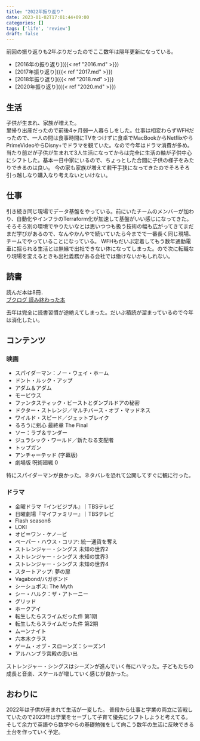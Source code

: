 ```yaml
---
title: "2022年振り返り"
date: 2023-01-02T17:01:44+09:00
categories: []
tags: ['life', 'review']
draft: false
---
```



<!--more-->

前回の振り返りも2年ぶりだったのでここ数年は隔年更新になっている。

* [2016年の振り返り]({{< ref "2016.md" >}})
* [2017年振り返り]({{< ref "2017.md" >}})
* [2018年振り返り]({{< ref "2018.md" >}})
* [2020年振り返り]({{< ref "2020.md" >}})

## 生活

子供が生まれ、家族が増えた。  
里帰り出産だったので前後4ヶ月弱一人暮らしをした。仕事は相変わらずWFHだったので、一人の間は食事時間にTVをつけずに食卓でMacBookからNetflixやらPrimeVideoやらDisny+でドラマを観ていた。なので今年はドラマ消費が多め。
当たり前だが子供が生まれて3人生活になってからは完全に生活の軸が子供中心にシフトした。基本一日中家にいるので、ちょっとした合間に子供の様子をみたりできるのは良い。
今の家も家族が増えて若干手狭になってきたのでそろそろ引っ越しなり購入なり考えないといけない。


## 仕事
引き続き同じ現場でデータ基盤をやっている。前にいたチームのメンバーが加わり、自動化やインフラのTerraform化が加速して基盤がいい感じになってきた。そろそろ別の環境でやりたいなとは思いつつも扱う技術の幅も広がってきてまだまだ学びがあるので、なんやかんやで続いていたら今までで一番長く同じ現場、チームでやっていることになっている。
WFHもだいぶ定着してもう数年通勤電車に揺られる生活とは無縁で出社できない体になってしまった。ので次に転職なり現場を変えるときも出社義務がある会社では働けないかもしれない。

## 読書
読んだ本は8冊．  
[ブクログ 読み終わった本](https://booklog.jp/users/suy0n9/stats?year=2022)

去年は完全に読書習慣が途絶えてしまった。だいぶ積読が溜まっているので今年は消化したい。

## コンテンツ
### 映画

* スパイダーマン：ノー・ウェイ・ホーム
* ドント・ルック・アップ
* アダム＆アダム
* モービウス
* ファンタスティック・ビーストとダンブルドアの秘密
* ドクター・ストレンジ／マルチバース・オブ・マッドネス
* ワイルド・スピード／ジェットブレイク
* るろうに剣心 最終章 The Final
* ソー：ラブ＆サンダー
* ジュラシック・ワールド／新たなる支配者
* トップガン
* アンチャーテッド (字幕版)
* 劇場版 呪術廻戦 0

特にスパイダーマンが良かった。ネタバレを恐れて公開してすぐに観に行った。

### ドラマ
* 金曜ドラマ『インビジブル』｜TBSテレビ
* 日曜劇場『マイファミリー』｜TBSテレビ
* Flash season6
* LOKI
* オビ＝ワン・ケノービ
* ペーパー・ハウス・コリア: 統一通貨を奪え
* ストレンジャー・シングス 未知の世界2
* ストレンジャー・シングス 未知の世界3
* ストレンジャー・シングス 未知の世界4
* スタートアップ: 夢の扉
* Vagabond/バガボンド
* シーシュポス: The Myth
* シー・ハルク：ザ・アトーニー
* グリッド
* ホークアイ
* 転生したらスライムだった件 第1期
* 転生したらスライムだった件 第2期
* ムーンナイト
* 六本木クラス
* ゲーム・オブ・スローンズ：シーズン1 
* アルハンブラ宮殿の思い出

ストレンジャー・シングスはシーズンが進んでいく毎にハマった。子どもたちの成長と音楽、スケールが増していく感じが良かった。

## おわりに
2022年は子供が産まれて生活が一変した。
普段から仕事と学業の両立に苦戦していたので2023年は学業をセーブして子育て優先にシフトしようと考えてる。そして余力で英語やら数学やらの基礎勉強をして向こう数年の生活に反映できる土台を作っていく予定。
